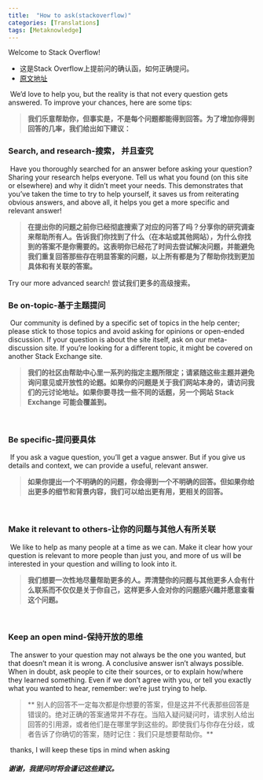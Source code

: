 ```yaml
---
title:  "How to ask(stackoverflow)"
categories: [Translations]
tags: [Metaknowledge]
---
```

Welcome to Stack Overflow!

* 这是Stack Overflow上提前问的确认函，如何正确提问。
* [原文地址](https://stackoverflow.com/questions/ask/advice?)


​
We’d love to help you, but the reality is that not every question gets answered. To improve your chances, here are some tips:
> **我们乐意帮助你，但事实是，不是每个问题都能得到回答。为了增加你得到回答的几率，我们给出如下建议：**
​

### Search, and research-搜索， 并且查究
​
Have you thoroughly searched for an answer before asking your question? Sharing your research helps everyone. Tell us what you found (on this site or elsewhere) and why it didn’t meet your needs. This demonstrates that you’ve taken the time to try to help yourself, it saves us from reiterating obvious answers, and above all, it helps you get a more specific and relevant answer!
> **在提出你的问题之前你已经彻底搜索了对应的问答了吗？分享你的研究调查来帮助所有人。告诉我们你找到了什么（在本站或其他网站），为什么你找到的答案不是你需要的。这表明你已经花了时间去尝试解决问题，并能避免我们重复回答那些存在明显答案的问题，以上所有都是为了帮助你找到更加具体和有关联的答案。**
​

Try our more advanced search!
尝试我们更多的高级搜索。
​
### Be on-topic-基于主题提问
​
Our community is defined by a specific set of topics in the help center; please stick to those topics and avoid asking for opinions or open-ended discussion. If your question is about the site itself, ask on our meta-discussion site. If you’re looking for a different topic, it might be covered on another Stack Exchange site.
> **我们的社区由帮助中心里一系列的指定主题所限定；请紧随这些主题并避免询问意见或开放性的论题。如果你的问题是关于我们网站本身的，请访问我们的元讨论地址。如果你要寻找一些不同的话题，另一个网站 Stack Exchange 可能会覆盖到。**

​
### Be specific-提问要具体
​
If you ask a vague question, you’ll get a vague answer. But if you give us details and context, we can provide a useful, relevant answer.
> **如果你提出一个不明确的的问题，你会得到一个不明确的回答。但如果你给出更多的细节和背景内容，我们可以给出更有用，更相关的回答。**

​
### Make it relevant to others-让你的问题与其他人有所关联
​
We like to help as many people at a time as we can. Make it clear how your question is relevant to more people than just you, and more of us will be interested in your question and willing to look into it.
> **我们想要一次性地尽量帮助更多的人。弄清楚你的问题与其他更多人会有什么联系而不仅仅是关于你自己，这样更多人会对你的问题感兴趣并愿意查看这个问题。**

​
### Keep an open mind-保持开放的思维
​
The answer to your question may not always be the one you wanted, but that doesn’t mean it is wrong. A conclusive answer isn’t always possible. When in doubt, ask people to cite their sources, or to explain how/where they learned something. Even if we don’t agree with you, or tell you exactly what you wanted to hear, remember: we’re just trying to help.
> ** 别人的回答不一定每次都是你想要的答案，但是这并不代表那些回答是错误的。绝对正确的答案通常并不存在。当陷入疑问疑问时，请求别人给出回答的引用源，或者他们是在哪里学到这些的。即使我们与你存在分歧，或者告诉了你确切的答案，随时记住：我们只是想要帮助你。**

​
thanks, I will keep these tips in mind when asking
##### 谢谢，我提问时将会谨记这些建议。
